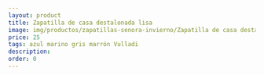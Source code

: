 ```yaml
---
layout: product
title: Zapatilla de casa destalonada lisa
image: img/productos/zapatillas-senora-invierno/Zapatilla de casa destalonada lisa=25=azul marino gris marrón Vulladi.webp
price: 25
tags: azul marino gris marrón Vulladi
description: 
order: 0
---
```

